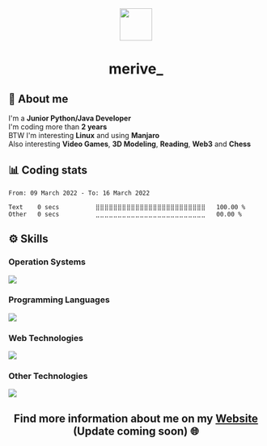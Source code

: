 <div align="center">
    <img src="https://github.com/merive/merive/blob/master/assets/merive.svg" width="64">
    <h1>merive_</h1>
</div>

<div>
    <h2>🚀 About me</h2>
    <p>
        I'm a <b>Junior Python/Java Developer</b><br/>
        I'm coding more than <b>2 years</b><br/>
        BTW I'm interesting <b>Linux</b> and using <b>Manjaro</b><br/>
        Also interesting <b>Video Games</b>, <b>3D Modeling</b>, <b>Reading</b>, <b>Web3</b> and <b>Chess</b>
    </p>
</div>
   
<h2>📊 Coding stats</h2>

<!--START_SECTION:waka-->

```text
From: 09 March 2022 - To: 16 March 2022

Text    0 secs          ⣿⣿⣿⣿⣿⣿⣿⣿⣿⣿⣿⣿⣿⣿⣿⣿⣿⣿⣿⣿⣿⣿⣿⣿⣿   100.00 %
Other   0 secs          ⣀⣀⣀⣀⣀⣀⣀⣀⣀⣀⣀⣀⣀⣀⣀⣀⣀⣀⣀⣀⣀⣀⣀⣀⣀   00.00 %
```

<!--END_SECTION:waka-->

<div>
    <h2>⚙ Skills</h2>
    <h3>Operation Systems</h3>
        <a href="https://skillicons.dev">
            <img src="https://skillicons.dev/icons?i=linux" />
        </a>
    <h3>Programming Languages</h3>
        <a href="https://skillicons.dev">
            <img src="https://skillicons.dev/icons?i=py,java,bash" />
        </a>
    <h3>Web Technologies</h3>
        <a href="https://skillicons.dev">
            <img src="https://skillicons.dev/icons?i=html,css,bootstrap" />
        </a>
    <h3>Other Technologies</h3>
        <a href="https://skillicons.dev">
            <img src="https://skillicons.dev/icons?i=git,markdown" />
        </a>
</div>

<div align="center">
    <h2>Find more information about me on my <a href="https://merive.herokuapp.com/">Website</a> (Update coming soon) 🌐</h2>
</div>
